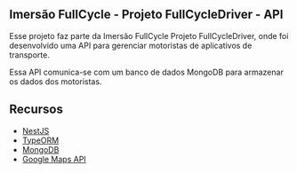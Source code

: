 
## Imersão FullCycle - Projeto FullCycleDriver - API
Esse projeto faz parte da Imersão FullCycle Projeto FullCycleDriver, onde foi desenvolvido uma API para gerenciar motoristas de aplicativos de transporte.

Essa API comunica-se com um banco de dados MongoDB para armazenar os dados dos motoristas.


## Recursos
- [NestJS](https://nestjs.com/)
- [TypeORM](https://typeorm.io/)
- [MongoDB](https://www.mongodb.com/)
- [Google Maps API](https://developers.google.com/maps/documentation)